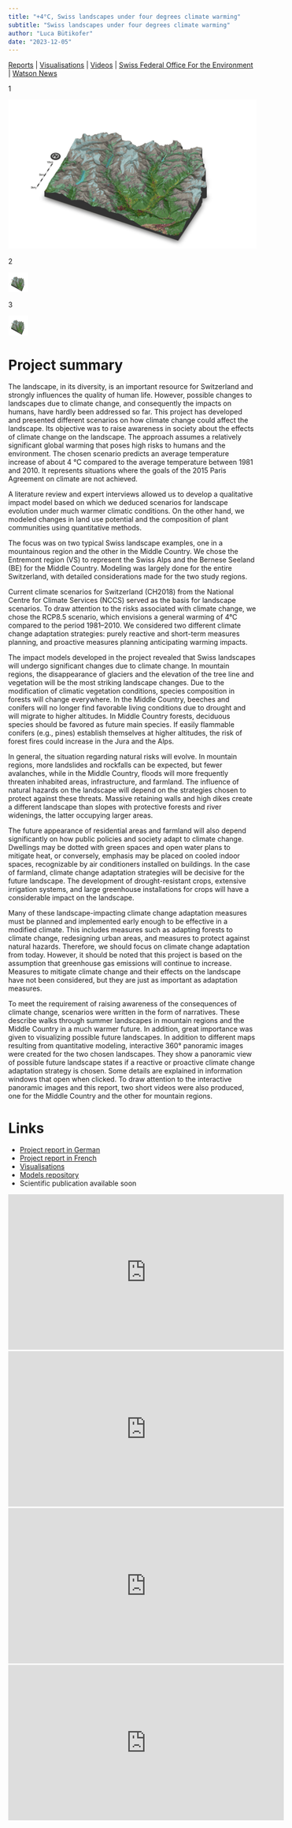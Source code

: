 ```yaml
---
title: "+4°C, Swiss landscapes under four degrees climate warming"
subtitle: "Swiss landscapes under four degrees climate warming"
author: "Luca Bütikofer"
date: "2023-12-05"
---
```


[Reports](https://www.wsl.ch/fr/publications/4-c-et-plus-les-paysages-suisses-face-au-changement-climatique/) \| [Visualisations](https://viergrad.envidat.ch) \| [Videos](https://envidat.ch/#/metadata/teaser-videos-swiss-landscapes-under-climate-change) \| [Swiss Federal Office For the Environment](https://www.bafu.admin.ch/bafu/fr/home/themes/paysage/dossiers/le-paysage-changera-avec-le-climat.html) \| [Watson News](https://www.watson.ch/schweiz/klima/692747836-so-sieht-die-schweiz-in-60-jahren-aus-wenn-wir-nicht-aufpassen)


1


![](https://github.com/lucabutikofer/Ecology/blob/main/figures/Entremont_Evolution.gif?raw=true)

2

<img src="https://github.com/lucabutikofer/Ecology/blob/main/figures/Entremont_Evolution.gif?" width="40" height="40" />

3

<img src="https://github.com/lucabutikofer/Ecology/blob/main/figures/Entremont_Evolution.gif?raw=true?" width="40" height="40" />


# Project summary
The landscape, in its diversity, is an important resource for Switzerland and strongly influences the quality of human life. However, possible changes to landscapes due to climate change, and consequently the impacts on humans, have hardly been addressed so far. This project has developed and presented different scenarios on how climate change could affect the landscape. Its objective was to raise awareness in society about the effects of climate change on the landscape. The approach assumes a relatively significant global warming that poses high risks to humans and the environment. The chosen scenario predicts an average temperature increase of about 4 °C compared to the average temperature between 1981 and 2010. It represents situations where the goals of the 2015 Paris Agreement on climate are not achieved.

A literature review and expert interviews allowed us to develop a qualitative impact model based on which we deduced scenarios for landscape evolution under much warmer climatic conditions. On the other hand, we modeled changes in land use potential and the composition of plant communities using quantitative methods.

The focus was on two typical Swiss landscape examples, one in a mountainous region and the other in the Middle Country. We chose the Entremont region (VS) to represent the Swiss Alps and the Bernese Seeland (BE) for the Middle Country. Modeling was largely done for the entire Switzerland, with detailed considerations made for the two study regions.

Current climate scenarios for Switzerland (CH2018) from the National Centre for Climate Services (NCCS) served as the basis for landscape scenarios. To draw attention to the risks associated with climate change, we chose the RCP8.5 scenario, which envisions a general warming of 4°C compared to the period 1981–2010. We considered two different climate change adaptation strategies: purely reactive and short-term measures planning, and proactive measures planning anticipating warming impacts.

The impact models developed in the project revealed that Swiss landscapes will undergo significant changes due to climate change. In mountain regions, the disappearance of glaciers and the elevation of the tree line and vegetation will be the most striking landscape changes. Due to the modification of climatic vegetation conditions, species composition in forests will change everywhere. In the Middle Country, beeches and conifers will no longer find favorable living conditions due to drought and will migrate to higher altitudes. In Middle Country forests, deciduous species should be favored as future main species. If easily flammable conifers (e.g., pines) establish themselves at higher altitudes, the risk of forest fires could increase in the Jura and the Alps.

In general, the situation regarding natural risks will evolve. In mountain regions, more landslides and rockfalls can be expected, but fewer avalanches, while in the Middle Country, floods will more frequently threaten inhabited areas, infrastructure, and farmland. The influence of natural hazards on the landscape will depend on the strategies chosen to protect against these threats. Massive retaining walls and high dikes create a different landscape than slopes with protective forests and river widenings, the latter occupying larger areas.

The future appearance of residential areas and farmland will also depend significantly on how public policies and society adapt to climate change. Dwellings may be dotted with green spaces and open water plans to mitigate heat, or conversely, emphasis may be placed on cooled indoor spaces, recognizable by air conditioners installed on buildings. In the case of farmland, climate change adaptation strategies will be decisive for the future landscape. The development of drought-resistant crops, extensive irrigation systems, and large greenhouse installations for crops will have a considerable impact on the landscape.

Many of these landscape-impacting climate change adaptation measures must be planned and implemented early enough to be effective in a modified climate. This includes measures such as adapting forests to climate change, redesigning urban areas, and measures to protect against natural hazards. Therefore, we should focus on climate change adaptation from today. However, it should be noted that this project is based on the assumption that greenhouse gas emissions will continue to increase. Measures to mitigate climate change and their effects on the landscape have not been considered, but they are just as important as adaptation measures.

To meet the requirement of raising awareness of the consequences of climate change, scenarios were written in the form of narratives. These describe walks through summer landscapes in mountain regions and the Middle Country in a much warmer future. In addition, great importance was given to visualizing possible future landscapes. In addition to different maps resulting from quantitative modeling, interactive 360° panoramic images were created for the two chosen landscapes. They show a panoramic view of possible future landscape states if a reactive or proactive climate change adaptation strategy is chosen. Some details are explained in information windows that open when clicked. To draw attention to the interactive panoramic images and this report, two short videos were also produced, one for the Middle Country and the other for mountain regions.

# Links
- [Project report in German](https://www.wsl.ch/de/publikationen/4-c-und-mehr-schweizer-landschaften-im-klimawandel/)
- [Project report in French](https://www.wsl.ch/fr/publications/4-c-et-plus-les-paysages-suisses-face-au-changement-climatique/)
- [Visualisations](https://viergrad.envidat.ch)
- [Models repository](https://www.envidat.ch/#/edit/swiss_lulc_forecast_21th_century/Data%20&%20Resources?backPath=%2Fmetadata%2Fswiss_lulc_forecast_21th_century)
- Scientific publication available soon

<iframe width="560" height="315" src="https://www.youtube.com/embed/Qj9hxkxrIZ8?si=3rBJ-NpUA-Xi-tb2" title="YouTube video player" frameborder="0" allow="accelerometer; autoplay; clipboard-write; encrypted-media; gyroscope; picture-in-picture; web-share" allowfullscreen></iframe>

<iframe width="560" height="315" src="https://www.youtube.com/embed/0mzerniFkMg?si=UEQJ__EuJYoihY3H" title="YouTube video player" frameborder="0" allow="accelerometer; autoplay; clipboard-write; encrypted-media; gyroscope; picture-in-picture; web-share" allowfullscreen></iframe>

<iframe width="560" height="315" src="https://www.youtube.com/embed/R9BJoOblgZw?si=wU54FlNsws96EqYM" title="YouTube video player" frameborder="0" allow="accelerometer; autoplay; clipboard-write; encrypted-media; gyroscope; picture-in-picture; web-share" allowfullscreen></iframe>

<iframe width="560" height="315" src="https://www.youtube.com/embed/xVQuKewI-3M?si=dqjfFXFqsoCjY1wT" title="YouTube video player" frameborder="0" allow="accelerometer; autoplay; clipboard-write; encrypted-media; gyroscope; picture-in-picture; web-share" allowfullscreen></iframe>